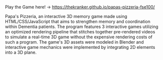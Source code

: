 Play the Game here! -> https://thekranker.github.io/papas-pizzeria-fse100/

Papa's Pizzeria, an interactive 3D memory game made using HTML/CSS/JavaScript that aims to strengthen memory and coordination within Dementia patients. 
The program features 3 interactive games utilizing an optimized rendering pipeline that stitches together pre-rendered videos to simulate a real-time 3D game without the expensive rendering costs of such a program.
The game's 3D assets were modeled in Blender and interactive game mechanics were implemented by integrating 2D elements into a 3D plane.
